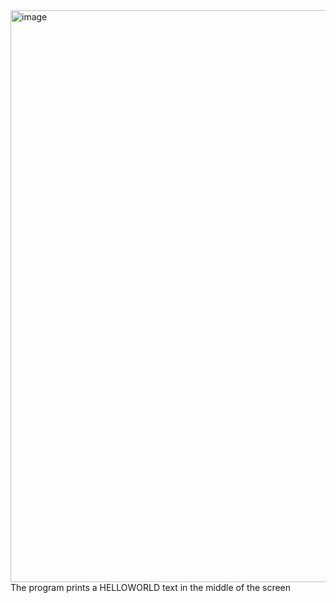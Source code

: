<img width="915" alt="image" src="https://github.com/user-attachments/assets/f8b33e90-ca2f-4c20-872f-107dc2c573e9" />
The program prints a HELLOWORLD text in the middle of the screen
